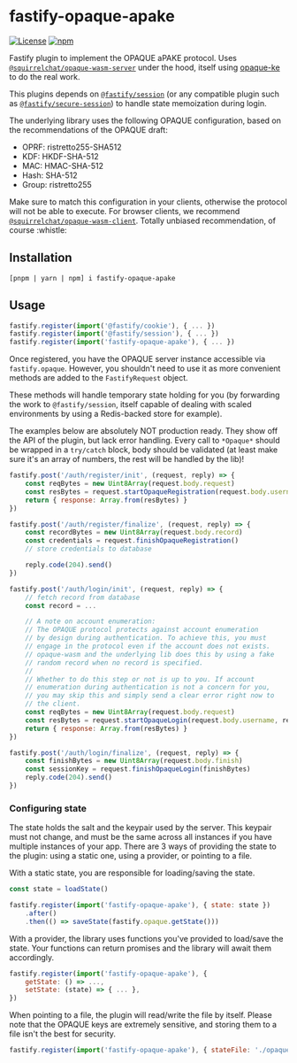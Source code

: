 # fastify-opaque-apake
[![License](https://img.shields.io/github/license/squirrelchat/fastify-opaque-apake.svg?style=flat-square)](https://github.com/squirrelchat/fastify-opaque-apake/blob/mistress/LICENSE)
[![npm](https://img.shields.io/npm/v/fastify-opaque-apake?style=flat-square)](https://npm.im/fastify-opaque-apake)

Fastify plugin to implement the OPAQUE aPAKE protocol. Uses [`@squirrelchat/opaque-wasm-server`](https://npm.im/@squirrelchat/opaque-wasm-server)
under the hood, itself using [opaque-ke](https://github.com/facebook/opaque-ke) to do the real work.

This plugins depends on [`@fastify/session`](https://npm.im/@fastify/session) (or any compatible plugin such
as [`@fastify/secure-session`](https://npm.im/@fastify/secure-session)) to handle state memoization during login.

The underlying library uses the following OPAQUE configuration, based on the recommendations of the OPAQUE draft:
- OPRF: ristretto255-SHA512
- KDF: HKDF-SHA-512
- MAC: HMAC-SHA-512
- Hash: SHA-512
- Group: ristretto255

Make sure to match this configuration in your clients, otherwise the protocol will not be able to execute. For
browser clients, we recommend [`@squirrelchat/opaque-wasm-client`](https://npm.im/@squirrelchat/opaque-wasm-client).
Totally unbiased recommendation, of course :whistle:

## Installation
```
[pnpm | yarn | npm] i fastify-opaque-apake
```

## Usage
```js
fastify.register(import('@fastify/cookie'), { ... })
fastify.register(import('@fastify/session'), { ... })
fastify.register(import('fastify-opaque-apake'), { ... })
```

Once registered, you have the OPAQUE server instance accessible via `fastify.opaque`. However, you shouldn't need to
use it as more convenient methods are added to the `FastifyRequest` object.

These methods will handle temporary state holding for you (by forwarding the work to `@fastify/session`, itself capable
of dealing with scaled environments by using a Redis-backed store for example).

The examples below are absolutely NOT production ready. They show off the API of the plugin, but lack error handling.
Every call to `*Opaque*` should be wrapped in a `try/catch` block, body should be validated (at least make sure it's
an array of numbers, the rest will be handled by the lib)!

```js
fastify.post('/auth/register/init', (request, reply) => {
	const reqBytes = new Uint8Array(request.body.request)
	const resBytes = request.startOpaqueRegistration(request.body.username, reqBytes)
	return { response: Array.from(resBytes) }
})

fastify.post('/auth/register/finalize', (request, reply) => {
	const recordBytes = new Uint8Array(request.body.record)
	const credentials = request.finishOpaqueRegistration()
	// store credentials to database

	reply.code(204).send()
})

fastify.post('/auth/login/init', (request, reply) => {
	// fetch record from database
	const record = ...

	// A note on account enumeration:
	// The OPAQUE protocol protects against account enumeration
	// by design during authentication. To achieve this, you must
	// engage in the protocol even if the account does not exists.
	// opaque-wasm and the underlying lib does this by using a fake
	// random record when no record is specified.
	//
	// Whether to do this step or not is up to you. If account
	// enumeration during authentication is not a concern for you,
	// you may skip this and simply send a clear error right now to
	// the client.
	const reqBytes = new Uint8Array(request.body.request)
	const resBytes = request.startOpaqueLogin(request.body.username, reqBytes, record)
	return { response: Array.from(resBytes) }
})

fastify.post('/auth/login/finalize', (request, reply) => {
	const finishBytes = new Uint8Array(request.body.finish)
	const sessionKey = request.finishOpaqueLogin(finishBytes)
	reply.code(204).send()
})
```

### Configuring state
The state holds the salt and the keypair used by the server. This keypair must not change, and must be the same across
all instances if you have multiple instances of your app. There are 3 ways of providing the state to the plugin: using
a static one, using a provider, or pointing to a file.

With a static state, you are responsible for loading/saving the state.
```js
const state = loadState()

fastify.register(import('fastify-opaque-apake'), { state: state })
	.after()
	.then(() => saveState(fastify.opaque.getState()))
```

With a provider, the library uses functions you've provided to load/save the state. Your functions can return promises
and the library will await them accordingly.
```js
fastify.register(import('fastify-opaque-apake'), {
	getState: () => ...,
	setState: (state) => { ... },
})
```

When pointing to a file, the plugin will read/write the file by itself. Please note that the OPAQUE keys are extremely
sensitive, and storing them to a file isn't the best for security.
```js
fastify.register(import('fastify-opaque-apake'), { stateFile: './opaque.bin' })
```
